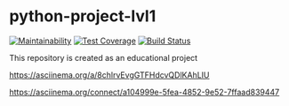 # python-project-lvl1

[![Maintainability](https://api.codeclimate.com/v1/badges/a99a88d28ad37a79dbf6/maintainability)](https://codeclimate.com/github/codeclimate/codeclimate/maintainability)
[![Test Coverage](https://api.codeclimate.com/v1/badges/a99a88d28ad37a79dbf6/test_coverage)](https://codeclimate.com/github/codeclimate/codeclimate/test_coverage)
[![Build Status](https://travis-ci.org/asalex04/python-project-lvl1.svg?branch=master)](https://travis-ci.org/asalex04/python-project-lvl1)


This repository is created as an educational project

https://asciinema.org/a/8chlrvEvgGTFHdcvQDlKAhLIU 

https://asciinema.org/connect/a104999e-5fea-4852-9e52-7ffaad839447
